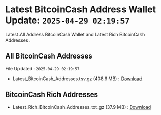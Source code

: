 # Latest BitcoinCash Address Wallet Update: `2025-04-29 02:19:57`

Latest All Address BitcoinCash Wallet and Latest Rich BitcoinCash Addresses .

## All BitcoinCash Addresses

File Updated : `2025-04-29 02:19:57`

- Latest_BitcoinCash_Addresses.tsv.gz (408.6 MB) : [Download](https://github.com/Pymmdrza/Rich-Address-Wallet/releases/tag/BitcoinCash)

## BitcoinCash Rich Addresses

- Latest_Rich_BitcoinCash_Addresses_txt_gz (37.9 MB) : [Download](https://github.com/Pymmdrza/Rich-Address-Wallet/releases/tag/BitcoinCash)
